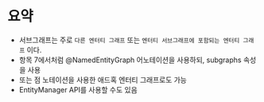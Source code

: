 # 요약
- 서브그래프는 주로 `다른 엔터티 그래프` 또는 `엔터티 서브그래프에 포함되는 엔터티 그래프` 이다.
- 항목 7에서처럼 @NamedEntityGraph 어노테이션을 사용하되, subgraphs 속성을 사용
- 또는 점 노테이션을 사용한 애드혹 엔터티 그래프로도 가능
- EntityManager API를 사용할 수도 있음
